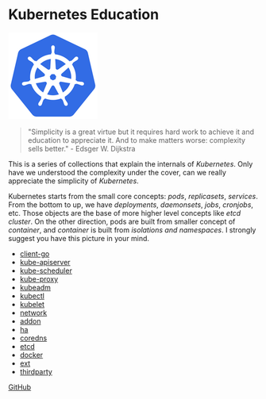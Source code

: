 # Kubernetes Education

![logo](logo.png)

> "Simplicity is a great virtue but it requires hard work to achieve it and
> education to appreciate it. And to make matters worse: complexity sells
> better." - Edsger W. Dijkstra

This is a series of collections that explain the internals of
*Kubernetes*. Only have we understood the complexity under the cover,
can we really appreciate the simplicity of *Kubernetes*.

Kubernetes starts from the small core concepts: *pods*, *replicasets*,
*services*. From the bottom to up, we have *deployments*,
*daemonsets*, *jobs*, *cronjobs*, etc. Those objects are the base of
more higher level concepts like *etcd cluster*. On the other
direction, pods are built from smaller concept of *container*, and
*container* is built from *isolations and namespaces*. I strongly
suggest you have this picture in your mind.

- [client-go](client-go)
- [kube-apiserver](kube-apiserver)
- [kube-scheduler](kube-scheduler)
- [kube-proxy](kube-proxy)
- [kubeadm](kubeadm)
- [kubectl](kubectl)
- [kubelet](kubelet)
- [network](network)
- [addon](addon)
- [ha](ha)
- [coredns](coredns)
- [etcd](etcd)
- [docker](docker)
- [ext](ext)
- [thirdparty](thirdparty)

[GitHub](https://github.com/ideapark/kedu)

